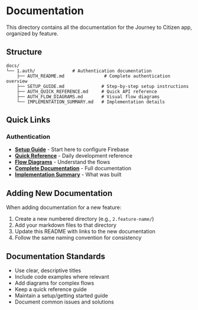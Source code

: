 # Documentation

This directory contains all the documentation for the Journey to Citizen app, organized by feature.

## Structure

```
docs/
└── 1.auth/              # Authentication documentation
    ├── AUTH_README.md               # Complete authentication overview
    ├── SETUP_GUIDE.md              # Step-by-step setup instructions
    ├── AUTH_QUICK_REFERENCE.md     # Quick API reference
    ├── AUTH_FLOW_DIAGRAMS.md       # Visual flow diagrams
    └── IMPLEMENTATION_SUMMARY.md   # Implementation details
```

## Quick Links

### Authentication
- **[Setup Guide](./1.auth/SETUP_GUIDE.md)** - Start here to configure Firebase
- **[Quick Reference](./1.auth/AUTH_QUICK_REFERENCE.md)** - Daily development reference
- **[Flow Diagrams](./1.auth/AUTH_FLOW_DIAGRAMS.md)** - Understand the flows
- **[Complete Documentation](./1.auth/AUTH_README.md)** - Full documentation
- **[Implementation Summary](./1.auth/IMPLEMENTATION_SUMMARY.md)** - What was built

## Adding New Documentation

When adding documentation for a new feature:

1. Create a new numbered directory (e.g., `2.feature-name/`)
2. Add your markdown files to that directory
3. Update this README with links to the new documentation
4. Follow the same naming convention for consistency

## Documentation Standards

- Use clear, descriptive titles
- Include code examples where relevant
- Add diagrams for complex flows
- Keep a quick reference guide
- Maintain a setup/getting started guide
- Document common issues and solutions
